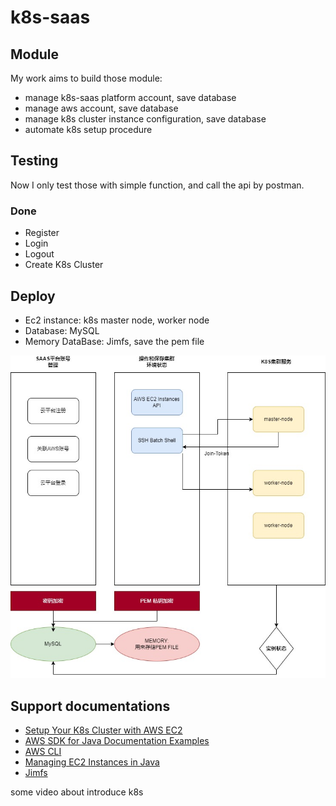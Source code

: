 # k8s-saas

## Module
My work aims to build those module:
+ manage k8s-saas platform account, save database
+ manage aws account, save database
+ manage k8s cluster instance configuration, save database
+ automate k8s setup procedure

## Testing

Now I only test those with simple function, and call the api by postman.
### Done
+ Register
+ Login
+ Logout
+ Create K8s Cluster


## Deploy
+ Ec2 instance: k8s master node, worker node
+ Database: MySQL  
+ Memory DataBase: Jimfs, save the pem file

![功能模块](./docs/功能交互.jpg "功能模块")
## Support documentations

+ [Setup Your K8s Cluster with AWS EC2](https://milindasenaka96.medium.com/setup-your-k8s-cluster-with-aws-ec2-3768d78e7f05)
+ [AWS SDK for Java Documentation Examples](https://github.com/awsdocs/aws-doc-sdk-examples/tree/main/java)
+ [AWS CLI](https://awscli.amazonaws.com/v2/documentation/api/latest/reference/index.html)
+ [Managing EC2 Instances in Java](https://www.baeldung.com/ec2-java)
+ [Jimfs](https://gitee.com/mirrors/Jimfs)

some video about introduce k8s